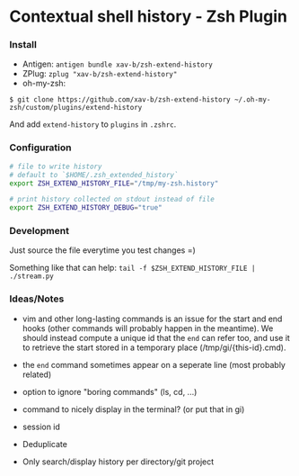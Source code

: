 # Contextual shell history - Zsh Plugin

### Install

- Antigen: `antigen bundle xav-b/zsh-extend-history`
- ZPlug: `zplug "xav-b/zsh-extend-history"`
- oh-my-zsh:

```Shell
$ git clone https://github.com/xav-b/zsh-extend-history ~/.oh-my-zsh/custom/plugins/extend-history
```

And add `extend-history` to `plugins` in `.zshrc`.


### Configuration

```Zsh
# file to write history
# default to `$HOME/.zsh_extended_history`
export ZSH_EXTEND_HISTORY_FILE="/tmp/my-zsh.history"

# print history collected on stdout instead of file
export ZSH_EXTEND_HISTORY_DEBUG="true"
```


### Development

Just source the file everytime you test changes =)

Something like that can help: `tail -f $ZSH_EXTEND_HISTORY_FILE | ./stream.py`


### Ideas/Notes

- vim and other long-lasting commands is an issue for the start and end
  hooks (other commands will probably happen in the meantime). We should
  instead compute a unique id that the `end` can refer too, and use it
  to retrieve the start stored in a temporary place (/tmp/gi/{this-id}.cmd).

- the `end` command sometimes appear on a seperate line (most probably
  related)

- option to ignore "boring commands" (ls, cd, ...)
- command to nicely display in the terminal? (or put that in gi)
- session id
- Deduplicate
- Only search/display history per directory/git project
